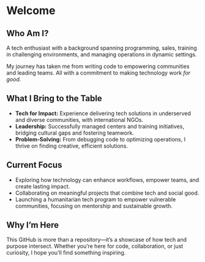 # Welcome

## Who Am I?  

A tech enthusiast with a background spanning programming, sales, training in challenging environments, and managing operations in dynamic settings.  

My journey has taken me from writing code to empowering communities and leading teams. All with a commitment to making technology work *for good.*

## What I Bring to the Table  

- **Tech for Impact:** Experience delivering tech solutions in underserved and diverse communities, with international NGOs.
- **Leadership:** Successfully managed centers and training initiatives, bridging cultural gaps and fostering teamwork.
- **Problem-Solving:** From debugging code to optimizing operations, I thrive on finding creative, efficient solutions.

## Current Focus  

- Exploring how technology can enhance workflows, empower teams, and create lasting impact.
- Collaborating on meaningful projects that combine tech and social good.
- Launching a humanitarian tech program to empower vulnerable communities, focusing on mentorship and sustainable growth.

## Why I’m Here  

This GitHub is more than a repository—it’s a showcase of how tech and purpose intersect.
Whether you’re here for code, collaboration, or just curiosity, I hope you’ll find something inspiring.
